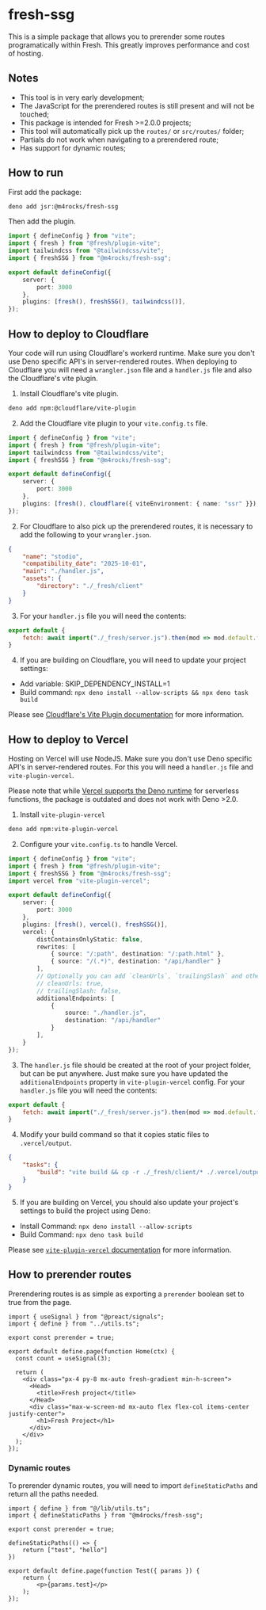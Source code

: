 # fresh-ssg

This is a simple package that allows you to prerender some routes programatically within
Fresh. This greatly improves performance and cost of hosting.

## Notes
* This tool is in very early development;
* The JavaScript for the prerendered routes is still present and will not be touched;
* This package is intended for Fresh >=2.0.0 projects;
* This tool will automatically pick up the `routes/` or `src/routes/` folder;
* Partials do not work when navigating to a prerendered route;
* Has support for dynamic routes;

## How to run

First add the package:
```bash
deno add jsr:@m4rocks/fresh-ssg
```

Then add the plugin.
```ts
import { defineConfig } from "vite";
import { fresh } from "@fresh/plugin-vite";
import tailwindcss from "@tailwindcss/vite";
import { freshSSG } from "@m4rocks/fresh-ssg";

export default defineConfig({
	server: {
		port: 3000
	},
	plugins: [fresh(), freshSSG(), tailwindcss()],
});
```

## How to deploy to Cloudflare

Your code will run using Cloudflare's workerd runtime. Make sure you don't use Deno specific API's in server-rendered routes. When deploying to Cloudflare you will need a `wrangler.json` file and a `handler.js` file and also the Cloudflare's vite plugin.

1. Install Cloudflare's vite plugin.
```bash
deno add npm:@cloudflare/vite-plugin
```

2. Add the Cloudflare vite plugin to your `vite.config.ts` file.
```ts
import { defineConfig } from "vite";
import { fresh } from "@fresh/plugin-vite";
import tailwindcss from "@tailwindcss/vite";
import { freshSSG } from "@m4rocks/fresh-ssg";

export default defineConfig({
	server: {
		port: 3000
	},
	plugins: [fresh(), cloudflare({ viteEnvironment: { name: "ssr" }}), freshSSG(), tailwindcss()],
});
```

2. For Cloudflare to also pick up the prerendered routes, it is necessary to add the following to your `wrangler.json`.
```json
{
	"name": "stodio",
	"compatibility_date": "2025-10-01",
	"main": "./handler.js",
	"assets": {
		"directory": "./_fresh/client"
	}
}
```

3. For your `handler.js` file you will need the contents:
```js
export default {
	fetch: await import("./_fresh/server.js").then(mod => mod.default.fetch)
}
```

4. If you are building on Cloudflare, you will need to update your project settings:
* Add variable: SKIP_DEPENDENCY_INSTALL=1
* Build command: `npx deno install --allow-scripts && npx deno task build`

Please see [Cloudflare's Vite Plugin documentation](https://developers.cloudflare.com/workers/vite-plugin/) for more information.

## How to deploy to Vercel

Hosting on Vercel will use NodeJS. Make sure you don't use Deno specific API's in server-rendered routes. For this you will need a `handler.js` file and `vite-plugin-vercel`.

Please note that while [Vercel supports the Deno runtime](https://github.com/vercel-community/deno) for serverless functions, the package is outdated and does not work with Deno >2.0.

1. Install `vite-plugin-vercel`
```bash
deno add npm:vite-plugin-vercel
```

2. Configure your `vite.config.ts` to handle Vercel.
```ts
import { defineConfig } from "vite";
import { fresh } from "@fresh/plugin-vite";
import { freshSSG } from "@m4rocks/fresh-ssg";
import vercel from "vite-plugin-vercel";

export default defineConfig({
	server: {
		port: 3000
	},
	plugins: [fresh(), vercel(), freshSSG()],
	vercel: {
		distContainsOnlyStatic: false,
		rewrites: [
			{ source: "/:path", destination: "/:path.html" },
			{ source: "/(.*)", destination: "/api/handler" }
		],
		// Optionally you can add `cleanUrls`, `trailingSlash` and other configuration
		// cleanUrls: true,
		// trailingSlash: false,
		additionalEndpoints: [
			{
				source: "./handler.js",
				destination: "/api/handler"
			}
		],
	}
});
```

3. The `handler.js` file should be created at the root of your project folder, but can be put anywhere. Just make sure you have updated the `additionalEndpoints` property in `vite-plugin-vercel` config. For your `handler.js` file you will need the contents:
```js
export default {
	fetch: await import("./_fresh/server.js").then(mod => mod.default.fetch)
}
```

4. Modify your build command so that it copies static files to `.vercel/output`.

```json
{
	"tasks": {
		"build": "vite build && cp -r ./_fresh/client/* ./.vercel/output/static"
	}
}
```

5. If you are building on Vercel, you should also update your project's settings to build the project using Deno:
* Install Command: `npx deno install --allow-scripts`
* Build Command: `npx deno task build`


Please see [`vite-plugin-vercel` documentation](https://www.npmjs.com/package/vite-plugin-vercel) for more information.

## How to prerender routes

Prerendering routes is as simple as exporting a `prerender` boolean set to true from the page.

```tsx
import { useSignal } from "@preact/signals";
import { define } from "../utils.ts";

export const prerender = true;

export default define.page(function Home(ctx) {
  const count = useSignal(3);

  return (
    <div class="px-4 py-8 mx-auto fresh-gradient min-h-screen">
      <Head>
        <title>Fresh project</title>
      </Head>
      <div class="max-w-screen-md mx-auto flex flex-col items-center justify-center">
        <h1>Fresh Project</h1>
      </div>
    </div>
  );
});
```

### Dynamic routes

To prerender dynamic routes, you will need to import `defineStaticPaths` and return all the paths needed.

```tsx
import { define } from "@/lib/utils.ts";
import { defineStaticPaths } from "@m4rocks/fresh-ssg";

export const prerender = true;

defineStaticPaths(() => {
	return ["test", "hello"]
})

export default define.page(function Test({ params }) {
	return (
		<p>{params.test}</p>
	);
});
```
